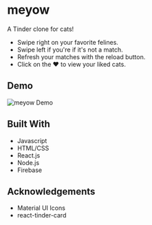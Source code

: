 # meyow


A Tinder clone for cats!

- Swipe right on your favorite felines.
- Swipe left if you're if it's not a match.
- Refresh your matches with the reload button.
- Click on the ❤️ to view your liked cats.

## Demo

![meyow Demo](src/Demo/meyow_demo.gif)

## Built With

- Javascript
- HTML/CSS
- React.js
- Node.js
- Firebase

## Acknowledgements

- Material UI Icons
- react-tinder-card
